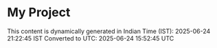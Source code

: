 # My Project

This content is dynamically generated in Indian Time (IST): 2025-06-24 21:22:45 IST
Converted to UTC: 2025-06-24 15:52:45 UTC

